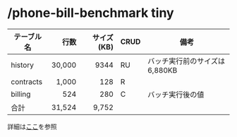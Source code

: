 # /phone-bill-benchmark tiny

| テーブル名 | 行数       | サイズ(KB) | CRUD | 備考                               |
|------------|-----------:|-----------:|------|------------------------------------|
| history    | 30,000     | 9344       | RU   | バッチ実行前のサイズは 6,880KB     |
| contracts  | 1,000      | 128        | R    |                                    |
| billing    | 524        | 280        | C    | バッチ実行後の値                   |
| 合計       | 31,524     | 9,752      |      |                                    |

詳細は[ここ](https://github.com/project-tsurugi/phone-bill-benchmark/blob/master/scripts/data_size.md)を参照
